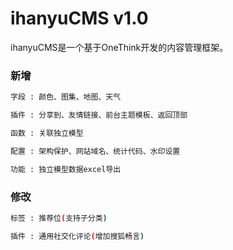 # ihanyuCMS v1.0
ihanyuCMS是一个基于OneThink开发的内容管理框架。
### 新增
```sh
字段 : 颜色、图集、地图、天气
```
```sh
插件 : 分享到、友情链接、前台主题模板、返回顶部
```
```sh
函数 : 关联独立模型
```
```sh
配置 : 架构保护、网站域名、统计代码、水印设置
```
```sh
功能 : 独立模型数据excel导出
```
### 修改
```sh
标签 : 推荐位(支持子分类)
```
```sh
插件 : 通用社交化评论(增加搜狐畅言)
```
